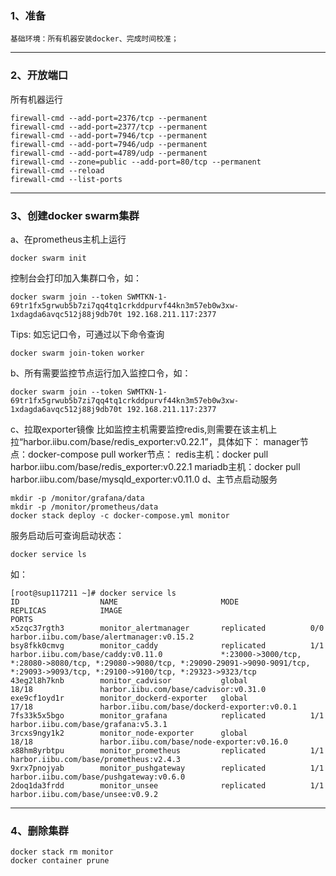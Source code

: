 ### 1、准备    
    基础环境：所有机器安装docker、完成时间校准；
---
### 2、开放端口
所有机器运行
```
firewall-cmd --add-port=2376/tcp --permanent
firewall-cmd --add-port=2377/tcp --permanent
firewall-cmd --add-port=7946/tcp --permanent
firewall-cmd --add-port=7946/udp --permanent
firewall-cmd --add-port=4789/udp --permanent
firewall-cmd --zone=public --add-port=80/tcp --permanent
firewall-cmd --reload 
firewall-cmd --list-ports
```
---
### 3、创建docker swarm集群
a、在prometheus主机上运行
```
docker swarm init
```
控制台会打印加入集群口令，如：
```
docker swarm join --token SWMTKN-1-69tr1fx5grwub5b7zi7qq4tq1crkddpurvf44kn3m57eb0w3xw-1xdagda6avqc512j88j9db70t 192.168.211.117:2377
```
Tips:
    如忘记口令，可通过以下命令查询
```
docker swarm join-token worker
```
b、所有需要监控节点运行加入监控口令，如：
```
docker swarm join --token SWMTKN-1-69tr1fx5grwub5b7zi7qq4tq1crkddpurvf44kn3m57eb0w3xw-1xdagda6avqc512j88j9db70t 192.168.211.117:2377
```
c、拉取exporter镜像
比如监控主机需要监控redis,则需要在该主机上拉“harbor.iibu.com/base/redis_exporter:v0.22.1”，具体如下：
manager节点：docker-compose pull
worker节点：
	redis主机：docker pull harbor.iibu.com/base/redis_exporter:v0.22.1
	mariadb主机：docker pull harbor.iibu.com/base/mysqld_exporter:v0.11.0
d、主节点启动服务
```
mkdir -p /monitor/grafana/data   
mkdir -p /monitor/prometheus/data   
docker stack deploy -c docker-compose.yml monitor
```
服务启动后可查询启动状态：
```
docker service ls
```
如：
```
[root@sup117211 ~]# docker service ls
ID                  NAME                       MODE                REPLICAS            IMAGE                                          PORTS
x5zqc37rgth3        monitor_alertmanager       replicated          0/0                 harbor.iibu.com/base/alertmanager:v0.15.2      
bsy8fkk0cmvg        monitor_caddy              replicated          1/1                 harbor.iibu.com/base/caddy:v0.11.0             *:23000->3000/tcp, *:28080->8080/tcp, *:29080->9080/tcp, *:29090-29091->9090-9091/tcp, *:29093->9093/tcp, *:29100->9100/tcp, *:29323->9323/tcp
43eg2l8h7knb        monitor_cadvisor           global              18/18               harbor.iibu.com/base/cadvisor:v0.31.0          
exe9cf1oyd1r        monitor_dockerd-exporter   global              17/18               harbor.iibu.com/base/dockerd-exporter:v0.0.1   
7fs33k5x5bgo        monitor_grafana            replicated          1/1                 harbor.iibu.com/base/grafana:v5.3.1            
3rcxs9ngy1k2        monitor_node-exporter      global              18/18               harbor.iibu.com/base/node-exporter:v0.16.0     
x88hm8yrbtpu        monitor_prometheus         replicated          1/1                 harbor.iibu.com/base/prometheus:v2.4.3         
9xrx7pnojyab        monitor_pushgateway        replicated          1/1                 harbor.iibu.com/base/pushgateway:v0.6.0        
2doq1da3frdd        monitor_unsee              replicated          1/1                 harbor.iibu.com/base/unsee:v0.9.2 
```
---
### 4、删除集群
```
docker stack rm monitor   
docker container prune   
```
